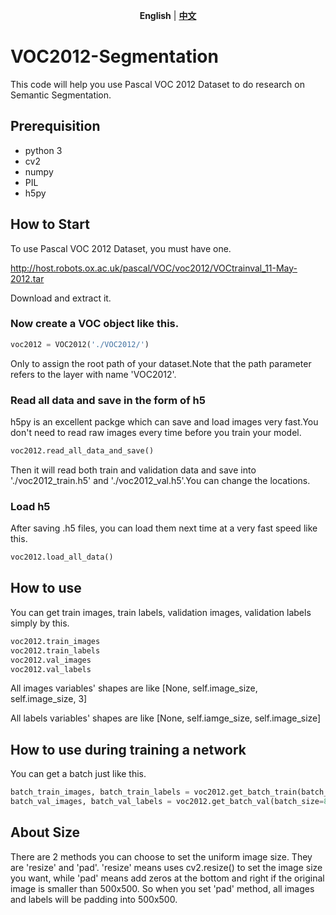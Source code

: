 <p align="center">
<strong>English</strong> | <a href="https://github.com/REFunction/VOC2012-Segmentation/blob/master/README_zh.md"><strong>中文</strong></a>
</p>

# VOC2012-Segmentation
This code will help you use Pascal VOC 2012 Dataset to do research on Semantic Segmentation.
## Prerequisition
- python 3
- cv2
- numpy
- PIL
- h5py
## How to Start
To use Pascal VOC 2012 Dataset, you must have one.

http://host.robots.ox.ac.uk/pascal/VOC/voc2012/VOCtrainval_11-May-2012.tar

Download and extract it.

### Now create a VOC object like this.

``` python
voc2012 = VOC2012('./VOC2012/')
```
Only to assign the root path of your dataset.Note that the path parameter refers to the layer with name 'VOC2012'.

### Read all data and save in the form of h5
h5py is an excellent packge which can save and load images very fast.You don't need to read raw images every time before you train your model.
``` python
voc2012.read_all_data_and_save()
```
Then it will read both train and validation data and save into './voc2012_train.h5' and './voc2012_val.h5'.You can change the locations.
### Load h5
After saving .h5 files, you can load them next time at a very fast speed like this.
``` python
voc2012.load_all_data()
```
## How to use
You can get train images, train labels, validation images, validation labels simply by this.
``` python
voc2012.train_images
voc2012.train_labels
voc2012.val_images
voc2012.val_labels
```
All images variables' shapes are like [None, self.image_size, self.image_size, 3]

All labels variables' shapes are like [None, self.iamge_size, self.image_size]

## How to use during training a network
You can get a batch just like this.
``` python
batch_train_images, batch_train_labels = voc2012.get_batch_train(batch_size=8)
batch_val_images, batch_val_labels = voc2012.get_batch_val(batch_size=8)
```
## About Size
There are 2 methods you can choose to set the uniform image size.
They are 'resize' and 'pad'.
'resize' means uses cv2.resize() to set the image size you want, while 'pad' means add zeros at the bottom and right if the original image is smaller than 500x500.
So when you set 'pad' method, all images and labels will be padding into 500x500.
